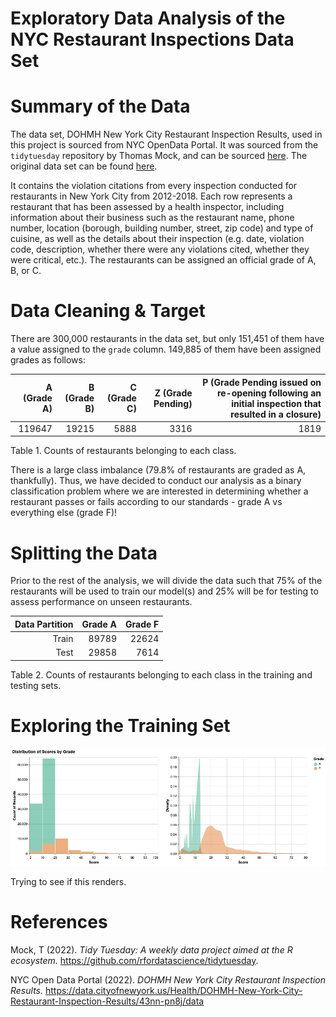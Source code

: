 Exploratory Data Analysis of the NYC Restaurant Inspections Data Set
==========================

# Summary of the Data

The data set, DOHMH New York City Restaurant Inspection Results, used in this project is sourced from NYC OpenData Portal. It was sourced from the `tidytuesday` repository by Thomas Mock, and can be sourced [here](https://github.com/rfordatascience/tidytuesday/tree/master/data/2018/2018-12-1.). The original data set can be found [here](https://data.cityofnewyork.us/Health/DOHMH-New-York-City-Restaurant-Inspection-Results/43nn-pn8j/data).

It contains the violation citations from every inspection conducted for restaurants in New York City from 2012-2018. Each row represents a restaurant that has been assessed by a health inspector, including information about their business such as the restaurant name, phone number, location (borough, building number, street, zip code) and type of cuisine, as well as the details about their inspection (e.g. date, violation code, description, whether there were any violations cited, whether they were critical, etc.). The restaurants can be assigned an official grade of A, B, or C.

# Data Cleaning & Target

There are 300,000 restaurants in the data set, but only 151,451 of them have a value assigned to the `grade` column. 149,885 of them have been assigned grades as follows:

|A (Grade A)|B (Grade B)|C (Grade C)|Z (Grade Pending)|P (Grade Pending issued on re-opening following an initial inspection that resulted in a closure)|
|----------:|----------:|----------:|----------------:|----------------:|
|119647|19215|5888|3316|1819|

Table 1. Counts of restaurants belonging to each class.

There is a large class imbalance (79.8% of restaurants are graded as A, thankfully). Thus, we have decided to conduct our analysis as a binary classification problem where we are interested in determining whether a restaurant passes or fails according to our standards - grade A vs everything else (grade F)!

# Splitting the Data

Prior to the rest of the analysis, we will divide the data such that 75% of the restaurants will be used to train our model(s) and 25% will be for testing to assess performance on unseen restaurants.

| Data Partition | Grade A | Grade F |
|---------------:|--------:|--------:|
|Train           |89789    |22624    |
|Test            |29858    |7614     |

Table 2. Counts of restaurants belonging to each class in the training and testing sets.

# Exploring the Training Set

![](src/nyc_rest_eda_figures/score_dists.png)

Trying to see if this renders.

# References

Mock, T (2022). *Tidy Tuesday: A weekly data project aimed at the R ecosystem.* https://github.com/rfordatascience/tidytuesday.

NYC Open Data Portal (2022). *DOHMH New York City Restaurant Inspection Results.* https://data.cityofnewyork.us/Health/DOHMH-New-York-City-Restaurant-Inspection-Results/43nn-pn8j/data